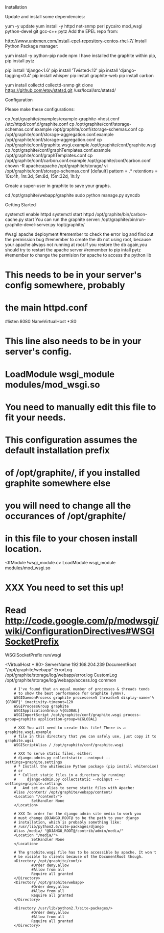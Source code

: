 Installation

Update and install some dependencies:

yum -y update
yum install -y httpd net-snmp perl pycairo mod_wsgi python-devel git gcc-c++ pytz
Add the EPEL repo from:

http://www.unixmen.com/install-epel-repository-centos-rhel-7/
Install Python Package manager:

yum install -y python-pip node npm
I have installed the graphite within pip,
pip install pytz

pip install 'django<1.6'
pip install 'Twisted<12'
pip install 'django-tagging<0.4'
pip install whisper
pip install graphite-web
pip install carbon

yum install collectd collectd-snmp
git clone https://github.com/etsy/statsd.git /usr/local/src/statsd/

Configuration

Please make these configurations:

cp /opt/graphite/examples/example-graphite-vhost.conf /etc/httpd/conf.d/graphite.conf
cp /opt/graphite/conf/storage-schemas.conf.example /opt/graphite/conf/storage-schemas.conf
cp /opt/graphite/conf/storage-aggregation.conf.example /opt/graphite/conf/storage-aggregation.conf
cp /opt/graphite/conf/graphite.wsgi.example /opt/graphite/conf/graphite.wsgi
cp /opt/graphite/conf/graphTemplates.conf.example /opt/graphite/conf/graphTemplates.conf
cp /opt/graphite/conf/carbon.conf.example /opt/graphite/conf/carbon.conf
chown -R apache:apache /opt/graphite/storage/
vi /opt/graphite/conf/storage-schemas.conf
[default]
pattern = .*
retentions = 10s:4h, 1m:3d, 5m:8d, 15m:32d, 1h:1y

Create a super-user in graphite to save your graphs.

cd /opt/graphite/webapp/graphite
sudo python manage.py syncdb

Getting Started

systemctl enable httpd
systemctl start httpd
/opt/graphite/bin/carbon-cache.py start
You can run the graphite  server:
/opt/graphite/bin/run-graphite-devel-server.py /opt/graphite/





#wsgi apache deployment
#remember to check the error log and find out the permission bug
#remember to create the db not using root, because your apache always not running at root.if you restore the db again,you should try to restart the apache server
#remember to pip intall pytz
#remember to change the permision for apache to access the python lib

# This needs to be in your server's config somewhere, probably
# the main httpd.conf
#listen 8080
NameVirtualHost *:80
# This line also needs to be in your server's config.
# LoadModule wsgi_module modules/mod_wsgi.so

# You need to manually edit this file to fit your needs.
# This configuration assumes the default installation prefix
# of /opt/graphite/, if you installed graphite somewhere else
# you will need to change all the occurances of /opt/graphite/
# in this file to your chosen install location.

<IfModule !wsgi_module.c>
    LoadModule wsgi_module modules/mod_wsgi.so
</IfModule>

# XXX You need to set this up!
# Read http://code.google.com/p/modwsgi/wiki/ConfigurationDirectives#WSGISocketPrefix
WSGISocketPrefix run/wsgi

<VirtualHost *:80>
        ServerName 192.168.204.239
        DocumentRoot "/opt/graphite/webapp"
        ErrorLog /opt/graphite/storage/log/webapp/error.log
        CustomLog /opt/graphite/storage/log/webapp/access.log common

        # I've found that an equal number of processes & threads tends
        # to show the best performance for Graphite (ymmv).
        WSGIDaemonProcess graphite processes=5 threads=5 display-name='%{GROUP}' inactivity-timeout=120
        WSGIProcessGroup graphite
        WSGIApplicationGroup %{GLOBAL}
        WSGIImportScript /opt/graphite/conf/graphite.wsgi process-group=graphite application-group=%{GLOBAL}

        # XXX You will need to create this file! There is a graphite.wsgi.example
        # file in this directory that you can safely use, just copy it to graphite.wgsi
        WSGIScriptAlias / /opt/graphite/conf/graphite.wsgi 

        # XXX To serve static files, either:
        # django-admin.py collectstatic --noinput --settings=graphite.settings
        # * Install the whitenoise Python package (pip install whitenoise)
        # or
        # * Collect static files in a directory by running:
        #     django-admin.py collectstatic --noinput --settings=graphite.settings
        #   And set an alias to serve static files with Apache:
        Alias /content/ /opt/graphite/webapp/content/
        <Location "/content/">
                SetHandler None
        </Location>

        # XXX In order for the django admin site media to work you
        # must change @DJANGO_ROOT@ to be the path to your django
        # installation, which is probably something like:
        # /usr/lib/python2.6/site-packages/django
        Alias /media/ "@DJANGO_ROOT@/contrib/admin/media/"
        <Location "/media/">
                SetHandler None
        </Location>

        # The graphite.wsgi file has to be accessible by apache. It won't
        # be visible to clients because of the DocumentRoot though.
        <Directory /opt/graphite/conf/>
                #Order deny,allow
                #Allow from all
                Require all granted
        </Directory>
        <Directory /opt/graphite/webapp>
                #Order deny,allow
                #Allow from all
                Require all granted
        </Directory>

        <Directory /usr/lib/python2.7/site-packages/>
                #Order deny,allow
                #Allow from all
                Require all granted
        </Directory>
</VirtualHost>
